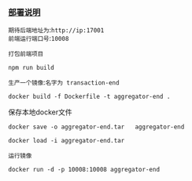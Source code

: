 ### [部署说明](#)
`期待后端地址为`:`http://ip:17001`  
`前端运行端口号`:`10008`

`打包前端项目`
```shell
npm run build
```

`生产一个镜像`:`名字为 transaction-end`
```shell
docker build -f Dockerfile -t aggregator-end .
```
保存本地docker文件
```shell
docker save -o aggregator-end.tar   aggregator-end 
```

```shell
docker load -i aggregator-end.tar
```

`运行镜像`
```shell
docker run -d -p 10008:10008 aggregator-end 
```
